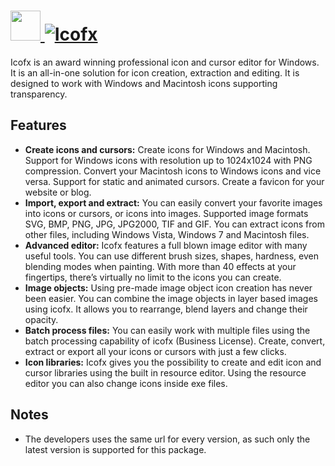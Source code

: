 # [<img src="https://cdn.jsdelivr.net/gh/AdmiringWorm/chocolatey-packages@10ccf58059196f26c0ec3e578d439850a2e9273d/automatic/icofx/icons/128x128.png" height="48" width="48" /> ![Icofx](https://img.shields.io/chocolatey/v/icofx.svg?label=Icofx&style=for-the-badge)](https://chocolatey.org/packages/icofx)

Icofx is an award winning professional icon and cursor editor for Windows. It is an all-in-one solution for icon creation, extraction and editing. It is designed to work with Windows and Macintosh icons supporting transparency.

## Features

- **Create icons and cursors:** Create icons for Windows and Macintosh. Support for Windows icons with resolution up to 1024x1024 with PNG compression. Convert your Macintosh icons to Windows icons and vice versa. Support for static and animated cursors. Create a favicon for your website or blog.
- **Import, export and extract:** You can easily convert your favorite images into icons or cursors, or icons into images. Supported image formats SVG, BMP, PNG, JPG, JPG2000, TIF and GIF. You can extract icons from other files, including Windows Vista, Windows 7 and Macintosh files.
- **Advanced editor:** Icofx features a full blown image editor with many useful tools. You can use different brush sizes, shapes, hardness, even blending modes when painting. With more than 40 effects at your fingertips, there’s virtually no limit to the icons you can create.
- **Image objects:** Using pre-made image object icon creation has never been easier. You can combine the image objects in layer based images using icofx. It allows you to rearrange, blend layers and change their opacity.
- **Batch process files:** You can easily work with multiple files using the batch processing capability of icofx (Business License). Create, convert, extract or export all your icons or cursors with just a few clicks.
- **Icon libraries:** Icofx gives you the possibility to create and edit icon and cursor libraries using the built in resource editor. Using the resource editor you can also change icons inside exe files.

## Notes

- The developers uses the same url for every version, as such only the latest version is supported for this package.
